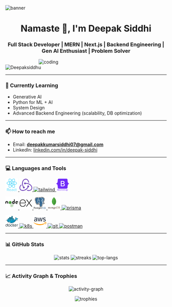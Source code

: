 ![banner](https://github.com/Deepaksiddhu/Deepaksiddhu/blob/main/assets/banner.png)

<h1 align="center">Namaste 🙏, I'm Deepak Siddhi</h1>
<h3 align="center">Full Stack Developer | MERN | Next.js | Backend Engineering | Gen AI Enthusiast | Problem Solver</h3>

<img align="right" alt="coding" width="400" src="https://i.pinimg.com/originals/e8/f4/53/e8f453469a3ec97ecd354df465d73913.gif">

<p align="left"> 
  <img src="https://komarev.com/ghpvc/?username=Deepaksiddhu&label=Profile%20views&color=0e75b6&style=flat" alt="Deepaksiddhu" /> 
</p>

---

### 🔭 Currently Learning
- Generative AI  
- Python for ML + AI  
- System Design  
- Advanced Backend Engineering (scalability, DB optimization)  

---

### 📫 How to reach me
- Email: **deepakkumarsiddhi07@gmail.com**  
- LinkedIn: [linkedin.com/in/deepak-siddhi](https://www.linkedin.com/in/deepak-siddhi)  

---

### 💻 Languages and Tools
<p align="left"> 
  <!-- Frontend -->
  <a href="https://react.dev/" target="_blank" rel="noreferrer"> <img src="https://raw.githubusercontent.com/devicons/devicon/master/icons/react/react-original-wordmark.svg" alt="react" width="40" height="40"/> </a>
  <a href="https://redux-toolkit.js.org/" target="_blank" rel="noreferrer"> <img src="https://raw.githubusercontent.com/devicons/devicon/master/icons/redux/redux-original.svg" alt="redux" width="40" height="40"/> </a>
  <a href="https://tailwindcss.com/" target="_blank" rel="noreferrer"> <img src="https://www.vectorlogo.zone/logos/tailwindcss/tailwindcss-icon.svg" alt="tailwind" width="40" height="40"/> </a>
  <a href="https://getbootstrap.com" target="_blank" rel="noreferrer"> <img src="https://raw.githubusercontent.com/devicons/devicon/master/icons/bootstrap/bootstrap-plain-wordmark.svg" alt="bootstrap" width="40" height="40"/> </a>

  <!-- Backend -->
  <a href="https://nodejs.org" target="_blank" rel="noreferrer"> <img src="https://raw.githubusercontent.com/devicons/devicon/master/icons/nodejs/nodejs-original-wordmark.svg" alt="nodejs" width="40" height="40"/> </a>
  <a href="https://expressjs.com" target="_blank" rel="noreferrer"> <img src="https://raw.githubusercontent.com/devicons/devicon/master/icons/express/express-original.svg" alt="express" width="40" height="40"/> </a>
  <a href="https://www.postgresql.org/" target="_blank" rel="noreferrer"> <img src="https://raw.githubusercontent.com/devicons/devicon/master/icons/postgresql/postgresql-original-wordmark.svg" alt="postgres" width="40" height="40"/> </a>
  <a href="https://www.mongodb.com/" target="_blank" rel="noreferrer"> <img src="https://raw.githubusercontent.com/devicons/devicon/master/icons/mongodb/mongodb-original-wordmark.svg" alt="mongodb" width="40" height="40"/> </a>
  <a href="https://www.prisma.io/" target="_blank" rel="noreferrer"> <img src="https://cdn.worldvectorlogo.com/logos/prisma-2.svg" alt="prisma" width="40" height="40"/> </a>

  <!-- Infra & Tools -->
  <a href="https://www.docker.com/" target="_blank" rel="noreferrer"> <img src="https://raw.githubusercontent.com/devicons/devicon/master/icons/docker/docker-original-wordmark.svg" alt="docker" width="40" height="40"/> </a>
  <a href="https://kubernetes.io/" target="_blank" rel="noreferrer"> <img src="https://www.vectorlogo.zone/logos/kubernetes/kubernetes-icon.svg" alt="k8s" width="40" height="40"/> </a>
  <a href="https://aws.amazon.com/" target="_blank" rel="noreferrer"> <img src="https://raw.githubusercontent.com/devicons/devicon/master/icons/amazonwebservices/amazonwebservices-original-wordmark.svg" alt="aws" width="40" height="40"/> </a>
  <a href="https://git-scm.com/" target="_blank" rel="noreferrer"> <img src="https://www.vectorlogo.zone/logos/git-scm/git-scm-icon.svg" alt="git" width="40" height="40"/> </a>
  <a href="https://www.postman.com/" target="_blank" rel="noreferrer"> <img src="https://www.vectorlogo.zone/logos/getpostman/getpostman-icon.svg" alt="postman" width="40" height="40"/> </a>
</p>

---

### 📊 GitHub Stats
<p align="center">
  <img src="https://github-readme-stats.vercel.app/api?username=Deepaksiddhu&show_icons=true&theme=tokyonight&count_private=true" alt="stats" />
  <img src="https://github-readme-streak-stats.herokuapp.com/?user=Deepaksiddhu&theme=tokyonight" alt="streaks" />
  <img src="https://github-readme-stats.vercel.app/api/top-langs/?username=Deepaksiddhu&layout=compact&theme=tokyonight" alt="top-langs" />
</p>

---

### 📈 Activity Graph & Trophies
<p align="center">
  <img src="https://github-readme-activity-graph.vercel.app/graph?username=Deepaksiddhu&theme=tokyo-night&area=true" alt="activity-graph" />
</p>

<p align="center">
  <img src="https://github-profile-trophy.vercel.app/?username=Deepaksiddhu&theme=tokyonight&row=1&column=7" alt="trophies" />
</p>
